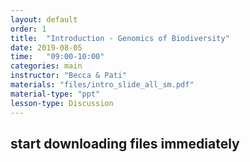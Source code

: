 ```yaml
---
layout: default
order: 1
title:  "Introduction - Genomics of Biodiversity"
date: 2019-08-05
time:   "09:00-10:00"
categories: main
instructor: "Becca & Pati"
materials: "files/intro_slide_all_sm.pdf"
material-type: "ppt"
lesson-type: Discussion
---
```


## start downloading files immediately